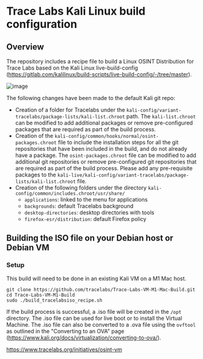 # Trace Labs Kali Linux build configuration 

## Overview
The repository includes a recipe file to build a Linux OSINT Distribution for Trace Labs based on the Kali Linux live-build-config (https://gitlab.com/kalilinux/build-scripts/live-build-config/-/tree/master).

![image](https://user-images.githubusercontent.com/23207476/99865509-235c4500-2bfa-11eb-89fe-70d6685e1454.png)

The following changes have been made to the default Kali git repo:
* Creation of a folder for Tracelabs under the `kali-config/variant-tracelabs/package-lists/kali-list.chroot` path. The `kali-list.chroot` can be modified to add additional packages or remove pre-configured packages that are required as part of the build process. 
* Creation of the `kali-config/common/hooks/normal/osint-packages.chroot` file to include the installation steps for all the git repositories that have been included in the build, and do not already have a package. The `osint-packages.chroot` file can be modified to add additional git repositories or remove pre-configured git repositories that are required as part of the build process. Please add any pre-requisite packages to the `kali-live/kali-config/variant-tracelabs/package-lists/kali-list.chroot` file. 
* Creation of the following folders under the directory `kali-config/common/includes.chroot/usr/share/` 
    * `applications`: linked to the menu for applications
    * `backgrounds`: default Tracelabs background
    * `desktop-directories`: desktop directories with tools
    * `firefox-esr/distribution`: default Firefox policy


## Building the ISO file on your Debian host or Debian VM

### Setup
This build will need to be done in an existing Kali VM on a M1 Mac host.  
```
git clone https://github.com/tracelabs/Trace-Labs-VM-M1-Mac-Build.git
cd Trace-Labs-VM-M1-Build
sudo ./build_tracelabsiso_recipe.sh
```
If the build process is successful, a .iso file will be created in the `/opt` directory. The .iso file can be used for live boot or to install the Virtual Machine. The .iso file can also be converted to a .ova file using the `ovftool` as outlined in the "Converting to an OVA" page (https://www.kali.org/docs/virtualization/converting-to-ova/).


https://www.tracelabs.org/initiatives/osint-vm

